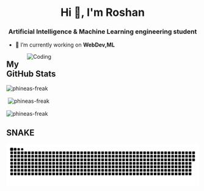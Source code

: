 

<h1 align="center">Hi 👋, I'm Roshan</h1>
<h3 align="center">Artificial Intelligence & Machine Learning engineering student</h3>

- 🔭 I’m currently working on **WebDev,ML**


<p><img align="right" alt="Coding" width="450" src="https://media1.tenor.com/m/41I-iMyClCgAAAAC/programmer-programming.gif"></p>

<p align="left">
</p>



## My GitHub Stats
<p><img align="left" src="https://github-readme-stats.vercel.app/api/top-langs?username=phineas-freak&show_icons=true&locale=en&layout=compact"alt="phineas-freak" /></p>  
<br/>
<p> <img align="center" src="https://github-readme-stats.vercel.app/api?username=phineas-freak&show_icons=true&locale=en" alt="phineas-freak" /></p>
<p><img align="center" src="https://github-readme-streak-stats.herokuapp.com/?user=phineas-freak&" alt="phineas-freak" /></p>

## SNAKE
![](https://raw.githubusercontent.com/phineas-freak/snake/output/github-contribution-grid-snake-dark.svg)
